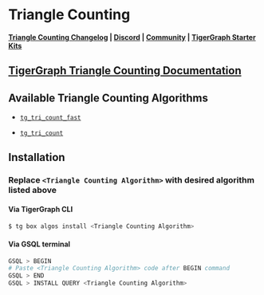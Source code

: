 
# Triangle Counting

#### [Triangle Counting Changelog](https://github.com/tigergraph/gsql-graph-algorithms/blob/master/algorithms/Community/triangle_counting/CHANGELOG.md) | [Discord](https://discord.gg/vFbmPyvJJN) | [Community](https://community.tigergraph.com) | [TigerGraph Starter Kits](https://github.com/zrougamed/TigerGraph-Starter-Kits-Parser)

## [TigerGraph Triangle Counting Documentation](https://docs.tigergraph.com/graph-ml/current/community-algorithms/triangle-counting)

## Available Triangle Counting Algorithms 

* [`tg_tri_count_fast`](https://github.com/tigergraph/gsql-graph-algorithms/blob/master/algorithms/Community/triangle_counting/fast/tg_tri_count_fast.gsql)

* [`tg_tri_count`](https://github.com/tigergraph/gsql-graph-algorithms/blob/master/algorithms/Community/triangle_counting/standard/tg_tri_count.gsql)

## Installation 

### Replace `<Triangle Counting Algorithm>` with desired algorithm listed above 

#### Via TigerGraph CLI

```bash
$ tg box algos install <Triangle Counting Algorithm>
```

#### Via GSQL terminal

```bash
GSQL > BEGIN
# Paste <Triangle Counting Algorithm> code after BEGIN command
GSQL > END 
GSQL > INSTALL QUERY <Triangle Counting Algorithm>
```
